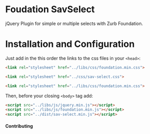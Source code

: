 # Foudation SavSelect
jQuery Plugin for simple or multiple selects with Zurb Foundation.

# Installation and Configuration

Just add in the this order the links to the css files in your `<head>`:
```html
<link rel="stylesheet" href="../libs/css/foundation.min.css">

<link rel="stylesheet" href="../css/sav-select.css">

<link rel="stylesheet" href="../libs/css/foundation.min.css">
```

Then, before your closing ```<body>``` tag add:

```html
<script src="../libs/js/jquery.min.js"></script>
<script src="../libs/js/foundation.min.js"></script>
<script src="../dist/sav-select.min.js"></script>
```

#### Contributing
